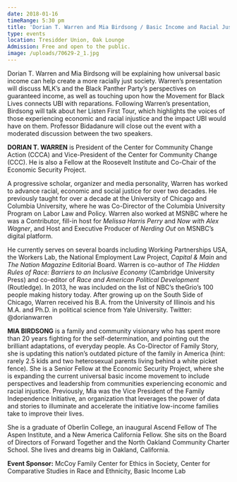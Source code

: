 ```yaml
---
date: 2018-01-16
timeRange: 5:30 pm
title: 'Dorian T. Warren and Mia Birdsong / Basic Income and Racial Justice'
type: events
location: Tresidder Union, Oak Lounge
Admission: Free and open to the public. 
image: /uploads/70629-2_1.jpg
---
```


Dorian T. Warren and Mia Birdsong will be explaining how universal basic income can help create a more racially just society. Warren’s presentation will discuss MLK’s and the Black Panther Party’s perspectives on guaranteed income, as well as touching upon how the Movement for Black Lives connects UBI with reparations. Following Warren’s presentation, Birdsong will talk about her Listen First Tour, which highlights the voices of those experiencing economic and racial injustice and the impact UBI would have on them. Professor Bidadanure will close out the event with a moderated discussion between the two speakers. 

**DORIAN T. WARREN** is President of the Center for Community Change Action (CCCA) and Vice-President of the Center for Community Change (CCC). He is also a Fellow at the Roosevelt Institute and Co-Chair of the Economic Security Project.

A progressive scholar, organizer and media personality, Warren has worked to advance racial, economic and social justice for over two decades. He previously taught for over a decade at the University of Chicago and Columbia University, where he was Co-Director of the Columbia University Program on Labor Law and Policy. Warren also worked at MSNBC where he was a Contributor, fill-in host for _Melissa Harris Perry_ and _Now with Alex Wagner_, and Host and Executive Producer of _Nerding Out_ on MSNBC’s digital platform.

He currently serves on several boards including Working Partnerships USA, the Workers Lab, the National Employment Law Project, _Capital & Main_ and _The Nation Magazine_ Editorial Board. Warren is co-author of _The Hidden Rules of Race: Barriers to an Inclusive Economy_ (Cambridge University Press) and co-editor of _Race and American Political Development_ (Routledge). In 2013, he was included on the list of NBC’s theGrio’s 100 people making history today. After growing up on the South Side of Chicago, Warren received his B.A. from the University of Illinois and his M.A. and Ph.D. in political science from Yale University. Twitter: @dorianwarren

**MIA BIRDSONG** is a family and community visionary who has spent more than 20 years fighting for the self-determination, and pointing out the brilliant adaptations, of everyday people. As Co-Director of Family Story, she is updating this nation’s outdated picture of the family in America (hint: rarely 2.5 kids and two heterosexual parents living behind a white picket fence). She is a Senior Fellow at the Economic Security Project, where she is expanding the current universal basic income movement to include perspectives and leadership from communities experiencing economic and racial injustice. Previously, Mia was the Vice President of the Family Independence Initiative, an organization that leverages the power of data and stories to illuminate and accelerate the initiative low-income families take to improve their lives.

She is a graduate of Oberlin College, an inaugural Ascend Fellow of The Aspen Institute, and a New America California Fellow. She sits on the Board of Directors of Forward Together and the North Oakland Community Charter School. She lives and dreams big in Oakland, California.

**Event Sponsor:** 
McCoy Family Center for Ethics in Society, Center for Comparative Studies in Race and Ethnicity, Basic Income Lab

